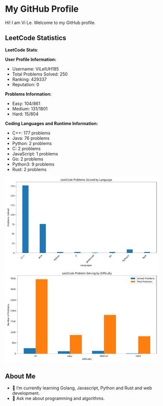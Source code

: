 # My GitHub Profile

Hi! I am Vi Le. Welcome to my GitHub profile.

## LeetCode Statistics

<!-- LEETCODE_STATS_START -->
**LeetCode Stats**:

**User Profile Information:**
- Username: ViLeIUH185
- Total Problems Solved: 250
- Ranking: 429337
- Reputation: 0

**Problems Information:**
- Easy: 104/861
- Medium: 131/1801
- Hard: 15/804

**Coding Languages and Runtime Information:**
- C++: 177 problems
- Java: 76 problems
- Python: 2 problems
- C: 2 problems
- JavaScript: 1 problems
- Go: 2 problems
- Python3: 9 problems
- Rust: 2 problems

![Problems by Language](./leetcode_languages.png)
![Problem Difficulties](./leetcode_difficulties.png)

<!-- LEETCODE_STATS_END -->

## About Me
- 🌱 I’m currently learning Golang, Javascript, Python and Rust and web development.
- 💬 Ask me about programming and algorithms.
